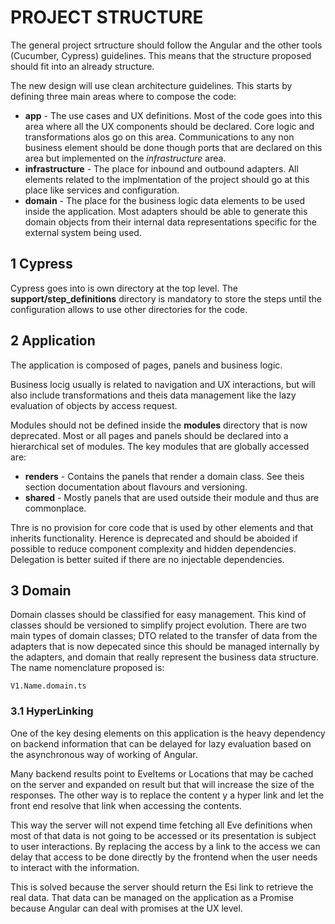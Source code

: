 # PROJECT STRUCTURE
The general project srtructure should follow the Angular and the other tools (Cucumber, Cypress) guidelines. This means that the structure proposed should fit into an already structure.

The new design will use clean architecture guidelines. This starts by defining three main areas where to compose the code:
* **app** - The use cases and UX definitions. Most of the code goes into this area where all the UX components should be declared. Core logic and transformations alos go on this area. Communications to any non business element should be done though ports that are declared on this area but implemented on the *infrastructure* area.
* **infrastructure** - The place for inbound and outbound adapters. All elements related to the implmentation of the project should go at this place like services and configuration.
* **domain** - The place for the business logic data elements to be used inside the application. Most adapters should be able to generate this domain objects from their internal data representations specific for the external system being used.
## 1 Cypress
Cypress goes into is own directory at the top level. The **support/step_definitions** directory is mandatory to store the steps until the configuration allows to use other directories for the code.

## 2 Application
The application is composed of pages, panels and business logic.

Business locig usually is related to navigation and UX interactions, but will also include transformations and theis data management like the lazy evaluation of objects by access request.

Modules should not be defined inside the **modules** directory that is now deprecated. Most or all pages and panels should be declared into a hierarchical set of modules. The key modules that are globally accessed are:
* **renders** - Contains the panels that render a domain class. See theis section documentation about flavours and versioning.
* **shared** - Mostly panels that are used outside their module and thus are commonplace.

Thre is no provision for core code that is used by other elements and that inherits functionality. Herence is deprecated and should be aboided if possible to reduce component complexity and hidden dependencies. Delegation is better suited if there are no injectable dependencies.

## 3 Domain
Domain classes should be classified for easy management. This kind of classes should be versioned to simplify project evolution. There are two main types of domain classes; DTO related to the transfer of data from the adapters that is now depecated since this should be managed internally by the adapters, and domain that really represent the business data structure. The name nomenclature proposed is:
````
V1.Name.domain.ts
````
### 3.1 HyperLinking
One of the key desing elements on this application is the heavy dependency on backend information that can be delayed for lazy evaluation based on the asynchronous way of working of Angular.

Many backend results point to EveItems or Locations that may be cached on the server and expanded on result but that will increase the size of the responses. The other way is to replace the content y a hyper link and let the front end resolve that link when accessing the contents.

This way the server will not expend time fetching all Eve definitions when most of that data is not going to be accessed or its presentation is subject to user interactions. By replacing the access by a link to the access we can delay that access to be done directly by the frontend when the user needs to interact with the information.

This is solved because the server should return the Esi link to retrieve the real data. That data can be managed on the application as a Promise because Angular can deal with promises at the UX level.
